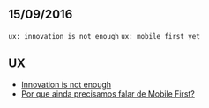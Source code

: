 15/09/2016
----------

`ux: innovation is not enough` `ux: mobile first yet`

## UX

- [Innovation is not enough](https://uxdesign.cc/innovation-is-not-enough-b50a08934915#.sity7dz0c)
- [Por que ainda precisamos falar de Mobile First?](http://www.uxdesign.blog.br/mobile/porque-ainda-precisamos-falar-de-mobile-first/)

